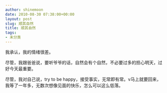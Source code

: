 ```yaml
---
author: shinemoon
date: 2010-08-30 07:38:00+00:00
layout: post
slug: 顺其自然
title: 顺其自然
tags:
- 未分类
---
```


我承认，我的情绪很差。  
  
尽管，我跟爸爸说，要听爷爷的话，自然会有个自然，不必要过多的担心明天，过好今天最重要。  
  
尽管，我对自己说，try to be happy，接受事实，无常即有常。v马上就要回来，我等了一年多，无数次想像见面的快乐，怎么可以这么低落。
